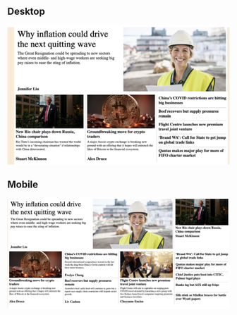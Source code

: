 ## Desktop 

![Home page](https://github.com/lukeperson/codingTest/blob/main/desktop.png)

## Mobile

![Home page](https://github.com/lukeperson/codingTest/blob/main/mobile.png) 